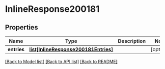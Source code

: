 # InlineResponse200181

## Properties
Name | Type | Description | Notes
------------ | ------------- | ------------- | -------------
**entries** | [**list[InlineResponse200181Entries]**](InlineResponse200181Entries.md) |  | [optional] 

[[Back to Model list]](../README.md#documentation-for-models) [[Back to API list]](../README.md#documentation-for-api-endpoints) [[Back to README]](../README.md)

